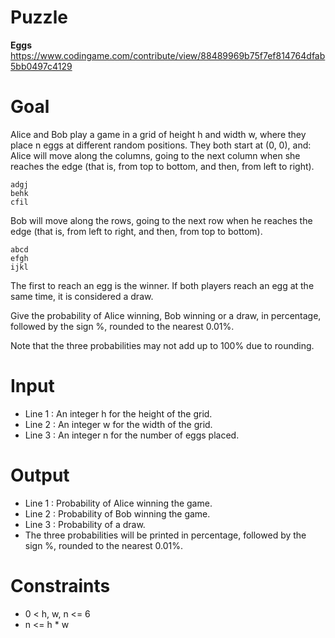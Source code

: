 # Puzzle
**Eggs** https://www.codingame.com/contribute/view/88489969b75f7ef814764dfab5bb0497c4129

# Goal
Alice and Bob play a game in a grid of height h and width w, where they place n eggs at different random positions.
They both start at (0, 0), and:
Alice will move along the columns, going to the next column when she reaches the edge (that is, from top to bottom, and then, from left to right).
```
adgj
behk
cfil
```

Bob will move along the rows, going to the next row when he reaches the edge (that is, from left to right, and then, from top to bottom).
```
abcd
efgh
ijkl
```

The first to reach an egg is the winner. If both players reach an egg at the same time, it is considered a draw.

Give the probability of Alice winning, Bob winning or a draw, in percentage, followed by the sign %, rounded to the nearest 0.01%.

Note that the three probabilities may not add up to 100% due to rounding.

# Input
* Line 1 : An integer h for the height of the grid.
* Line 2 : An integer w for the width of the grid.
* Line 3 : An integer n for the number of eggs placed.

# Output
* Line 1 : Probability of Alice winning the game.
*  Line 2 : Probability of Bob winning the game.
* Line 3 : Probability of a draw.
* The three probabilities will be printed in percentage, followed by the sign %, rounded to the nearest 0.01%.

# Constraints
* 0 < h, w, n <= 6
* n <= h * w
